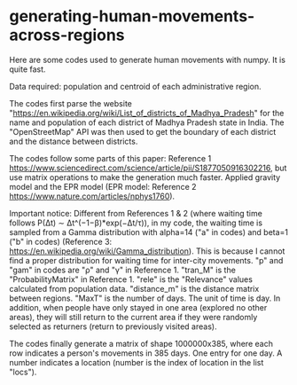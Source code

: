# generating-human-movements-across-regions
Here are some codes used to generate human movements with numpy. It is quite fast.


Data required: population and centroid of each administrative region.


The codes first parse the website "https://en.wikipedia.org/wiki/List_of_districts_of_Madhya_Pradesh" for the name and population of each district of Madhya Pradesh state in India.
The "OpenStreetMap" API was then used to get the boundary of each district and the distance between districts.


The codes follow some parts of this paper: Reference 1 https://www.sciencedirect.com/science/article/pii/S1877050916302216, but use matrix operations to make the generation much faster.
Applied gravity model and the EPR model (EPR model: Reference 2 https://www.nature.com/articles/nphys1760).


Important notice:
Different from References 1 & 2 (where waiting time follows P(Δt) ∼ Δt^(−1−β)*exp(−Δt/τ)), in my code, the waiting time is sampled from a Gamma distribution with alpha=14 ("a" in codes) and beta=1 ("b" in codes) (Reference 3: https://en.wikipedia.org/wiki/Gamma_distribution). This is because I cannot find a proper distribution for waiting time for inter-city movements.
"p" and "gam" in codes are "ρ" and "γ" in Reference 1. "tran_M" is the "ProbabilityMatrix" in Reference 1. "rele" is the "Relevance" values calculated from population data. "distance_m" is the distance matrix between regions. "MaxT" is the number of days.
The unit of time is day.
In addition, when people have only stayed in one area (explored no other areas), they will still return to the current area if they were randomly selected as returners (return to previously visited areas).

The codes finally generate a matrix of shape 1000000x385, where each row indicates a person's movements in 385 days. One entry for one day.
A number indicates a location (number is the index of location in the list "locs").

